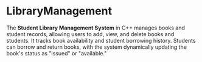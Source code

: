 # LibraryManagement
The **Student Library Management System** in C++ manages books and student records, allowing users to add, view, and delete books and students. It tracks book availability and student borrowing history. Students can borrow and return books, with the system dynamically updating the book's status as "issued" or "available."

